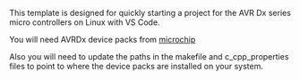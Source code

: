 This template is designed for quickly starting a project for the AVR Dx series micro controllers on Linux with VS Code.

You will need AVRDx device packs from [microchip](http://packs.download.atmel.com/)

Also you will need to update the paths in the makefile and c_cpp_properties files to point to where the device packs are installed on your system. 
